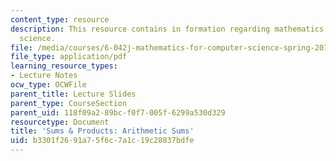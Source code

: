 ```yaml
---
content_type: resource
description: This resource contains in formation regarding mathematics for computer
  science.
file: /media/courses/6-042j-mathematics-for-computer-science-spring-2015/b3301f2691a75f6c7a1c19c28837bdfe_MIT6_042JS16_Arithmetic.pdf
file_type: application/pdf
learning_resource_types:
- Lecture Notes
ocw_type: OCWFile
parent_title: Lecture Slides
parent_type: CourseSection
parent_uid: 118f09a2-89bc-f0f7-005f-6299a530d329
resourcetype: Document
title: 'Sums & Products: Arithmetic Sums'
uid: b3301f26-91a7-5f6c-7a1c-19c28837bdfe
---
```

